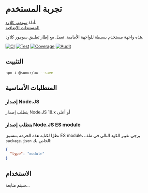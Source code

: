 # تجربة المستخدم

أداة [سومور كلاود](https://sumor.cloud).  
[المستندات الإضافية](https://sumor.cloud/ux)

هذه واجهة مستخدم بسيطة للواجهة الأمامية. تعمل مع إطار تطبيق سومور كلاود.

[![CI](https://github.com/sumor-cloud/ux/actions/workflows/ci.yml/badge.svg)](https://github.com/sumor-cloud/ux/actions/workflows/ci.yml)
[![Test](https://github.com/sumor-cloud/ux/actions/workflows/ut.yml/badge.svg)](https://github.com/sumor-cloud/ux/actions/workflows/ut.yml)
[![Coverage](https://github.com/sumor-cloud/ux/actions/workflows/coverage.yml/badge.svg)](https://github.com/sumor-cloud/ux/actions/workflows/coverage.yml)
[![Audit](https://github.com/sumor-cloud/ux/actions/workflows/audit.yml/badge.svg)](https://github.com/sumor-cloud/ux/actions/workflows/audit.yml)

## التثبيت

```bash
npm i @sumor/ux --save
```

## المتطلبات الأساسية

### إصدار Node.JS

يتطلب إصدار Node.JS 18.x أو أعلى

### يتطلب إصدار Node.JS ES module

نظرًا لكتابة هذه الحزمة بتنسيق ES module،
يرجى تغيير الكود التالي في ملف `package.json` الخاص بك:

```json
{
  "type": "module"
}
```

## الاستخدام

سيتم متابعة...
